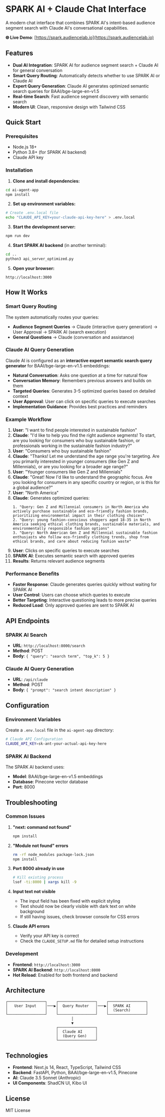 # SPARK AI + Claude Chat Interface

A modern chat interface that combines SPARK AI's intent-based audience segment search with Claude AI's conversational capabilities.

**🌐 Live Demo**: [https://spark.audiencelab.io](https://spark.audiencelab.io)

## Features

- **Dual AI Integration**: SPARK AI for audience segment search + Claude AI for general conversation
- **Smart Query Routing**: Automatically detects whether to use SPARK AI or Claude AI
- **Expert Query Generation**: Claude AI generates optimized semantic search queries for BAAI/bge-large-en-v1.5
- **Real-time Search**: Fast audience segment discovery with semantic search
- **Modern UI**: Clean, responsive design with Tailwind CSS

## Quick Start

### Prerequisites

- Node.js 18+ 
- Python 3.8+ (for SPARK AI backend)
- Claude API key

### Installation

1. **Clone and install dependencies:**
```bash
cd ai-agent-app
npm install
```

2. **Set up environment variables:**
```bash
# Create .env.local file
echo "CLAUDE_API_KEY=your-claude-api-key-here" > .env.local
```

3. **Start the development server:**
```bash
npm run dev
```

4. **Start SPARK AI backend** (in another terminal):
```bash
cd ..
python3 api_server_optimized.py
```

5. **Open your browser:**
```
http://localhost:3000
```

## How It Works

### Smart Query Routing

The system automatically routes your queries:

- **Audience Segment Queries** → Claude (interactive query generation) → User Approval → SPARK AI (search execution)
- **General Questions** → Claude (conversation and assistance)

### Claude AI Query Generation

Claude AI is configured as an **interactive expert semantic search query generator** for BAAI/bge-large-en-v1.5 embeddings:

- **Natural Conversation**: Asks one question at a time for natural flow
- **Conversation Memory**: Remembers previous answers and builds on them
- **Targeted Queries**: Generates 3-5 optimized queries based on detailed context
- **User Approval**: User can click on specific queries to execute searches
- **Implementation Guidance**: Provides best practices and reminders

### Example Workflow

1. **User**: "I want to find people interested in sustainable fashion"
2. **Claude**: "I'd like to help you find the right audience segments! To start, are you looking for consumers who buy sustainable fashion, or professionals working in the sustainable fashion industry?"
3. **User**: "Consumers who buy sustainable fashion"
4. **Claude**: "Thanks! Let me understand the age range you're targeting. Are you primarily interested in younger consumers (like Gen Z and Millennials), or are you looking for a broader age range?"
5. **User**: "Younger consumers like Gen Z and Millennials"
6. **Claude**: "Great! Now I'd like to understand the geographic focus. Are you looking for consumers in any specific country or region, or is this for a global audience?"
7. **User**: "North America"
8. **Claude**: Generates optimized queries:
   ```
   1. "Query: Gen Z and Millennial consumers in North America who actively purchase sustainable and eco-friendly fashion brands, prioritizing environmental impact in their clothing choices"
   2. "Query: young fashion-conscious shoppers aged 18-35 in North America seeking ethical clothing brands, sustainable materials, and environmentally responsible fashion options"
   3. "Query: North American Gen Z and Millennial sustainable fashion enthusiasts who follow eco-friendly clothing trends, shop from ethical brands, and care about reducing fashion waste"
   ```
9. **User**: Clicks on specific queries to execute searches
10. **SPARK AI**: Executes semantic search with approved queries
11. **Results**: Returns relevant audience segments

### Performance Benefits

- **Faster Response**: Claude generates queries quickly without waiting for SPARK AI
- **User Control**: Users can choose which queries to execute
- **Better Targeting**: Interactive questioning leads to more precise queries
- **Reduced Load**: Only approved queries are sent to SPARK AI

## API Endpoints

### SPARK AI Search
- **URL**: `http://localhost:8000/search`
- **Method**: POST
- **Body**: `{ "query": "search term", "top_k": 5 }`

### Claude AI Query Generation
- **URL**: `/api/claude`
- **Method**: POST
- **Body**: `{ "prompt": "search intent description" }`

## Configuration

### Environment Variables

Create a `.env.local` file in the `ai-agent-app` directory:

```bash
# Claude API Configuration
CLAUDE_API_KEY=sk-ant-your-actual-api-key-here
```

### SPARK AI Backend

The SPARK AI backend uses:
- **Model**: BAAI/bge-large-en-v1.5 embeddings
- **Database**: Pinecone vector database
- **Port**: 8000

## Troubleshooting

### Common Issues

1. **"next: command not found"**
   ```bash
   npm install
   ```

2. **"Module not found" errors**
   ```bash
   rm -rf node_modules package-lock.json
   npm install
   ```

3. **Port 8000 already in use**
   ```bash
   # Kill existing process
   lsof -ti:8000 | xargs kill -9
   ```

4. **Input text not visible**
   - The input field has been fixed with explicit styling
   - Text should now be clearly visible with dark text on white background
   - If still having issues, check browser console for CSS errors

5. **Claude API errors**
   - Verify your API key is correct
   - Check the `CLAUDE_SETUP.md` file for detailed setup instructions

### Development

- **Frontend**: `http://localhost:3000`
- **SPARK AI Backend**: `http://localhost:8000`
- **Hot Reload**: Enabled for both frontend and backend

## Architecture

```
┌─────────────────┐    ┌─────────────────┐    ┌─────────────────┐
│   User Input    │───▶│  Query Router   │───▶│  SPARK AI       │
│                 │    │                 │    │  (Search)       │
└─────────────────┘    └─────────────────┘    └─────────────────┘
                              │
                              ▼
                       ┌─────────────────┐
                       │  Claude AI      │
                       │  (Query Gen)    │
                       └─────────────────┘
```

## Technologies

- **Frontend**: Next.js 14, React, TypeScript, Tailwind CSS
- **Backend**: FastAPI, Python, BAAI/bge-large-en-v1.5, Pinecone
- **AI**: Claude 3.5 Sonnet (Anthropic)
- **UI Components**: ShadCN UI, Kibo UI

## License

MIT License
